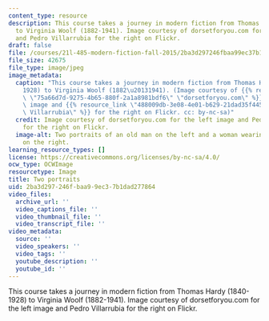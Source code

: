 ```yaml
---
content_type: resource
description: This course takes a journey in modern fiction from Thomas Hardy (1840-1928)
  to Virginia Woolf (1882-1941). Image courtesy of dorsetforyou.com for the left image
  and Pedro Villarrubia for the right on Flickr.
draft: false
file: /courses/21l-485-modern-fiction-fall-2015/2ba3d297246fbaa99ec37b1dad277864_21l-485f15.jpg
file_size: 42675
file_type: image/jpeg
image_metadata:
  caption: "This course takes a journey in modern fiction from Thomas Hardy (1840\u2013\
    1928) to Virginia Woolf (1882\u20131941). (Image courtesy of {{% resource_link\
    \ \"75a66d7d-9275-4b65-880f-2a1a8981bdf6\" \"dorsetforyou.com\" %}} for the left\
    \ image and {{% resource_link \"488009db-3e08-4e01-b629-21dad35f445a\" \"Pedro\
    \ Villarrubia\" %}} for the right on Flickr. cc: by-nc-sa)"
  credit: Image courtesy of dorsetforyou.com for the left image and Pedro Villarrubia
    for the right on Flickr.
  image-alt: Two portraits of an old man on the left and a woman wearing a hair bun
    on the right.
learning_resource_types: []
license: https://creativecommons.org/licenses/by-nc-sa/4.0/
ocw_type: OCWImage
resourcetype: Image
title: Two portraits
uid: 2ba3d297-246f-baa9-9ec3-7b1dad277864
video_files:
  archive_url: ''
  video_captions_file: ''
  video_thumbnail_file: ''
  video_transcript_file: ''
video_metadata:
  source: ''
  video_speakers: ''
  video_tags: ''
  youtube_description: ''
  youtube_id: ''
---
```

This course takes a journey in modern fiction from Thomas Hardy (1840-1928) to Virginia Woolf (1882-1941). Image courtesy of dorsetforyou.com for the left image and Pedro Villarrubia for the right on Flickr.